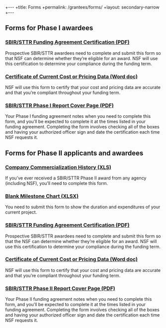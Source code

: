 +---
 +title: Forms
 +permalink: /grantees/forms/
 +layout: secondary-narrow
 +---

## Forms for Phase I awardees

### [SBIR/STTR Funding Agreement Certification (PDF)](/files/SBIR_STTR_Funding_Agreement.pdf) 
Prospective SBIR/STTR awardees need to complete and submit this form so that NSF can determine whether they’re eligible for an award. NSF will use this certification to determine your compliance during the funding term.

### [Certificate of Current Cost or Pricing Data (Word doc)](/files/Certificate_of_Current_Cost.docx)
NSF will use this form to certify that your cost and pricing data are accurate and that you’re compliant throughout your funding term.

### [SBIR/STTR Phase I Report Cover Page (PDF) ](/files/SBIR-STTR_Revised_Report_Cover.pdf)
Your Phase I funding agreement notes when you need to complete this form, and you’ll be expected to complete it at the times listed in your funding agreement. Completing the form involves checking all of the boxes and having your authorized officer sign and date the certification each time NSF requests it.

## Forms for Phase II applicants and awardees

### [Company Commercialization History (XLS)](/files/CommercialHistoryTemplate.xls) 
If you’ve ever received a SBIR/STTR Phase II award from any agency (including NSF), you’ll need to complete this form.

### [Blank Milestone Chart (XLSX) ](/files/Blank_Milestone_Chart.xlsx)
You need to submit this form to show the duration and expenditures of your current project.

### [SBIR/STTR Funding Agreement Certification (PDF)](/files/SBIR_STTR_Funding_Agreement.pdf) 
Prospective SBIR/STTR awardees need to complete and submit this form so that the NSF can determine whether they’re eligible for an award. NSF will use this certification to determine your compliance during the funding term.

### [Certificate of Current Cost or Pricing Data (Word doc)](/files/Certificate_of_Current_Cost.docx) 
NSF will use this form to certify that your cost and pricing data are accurate and that you’re compliant throughout your funding term.

### [SBIR/STTR Phase II Report Cover Page (PDF) ](/files/SBIR-STTR_Revised_Report_Cover.pdf)
Your Phase II funding agreement notes when you need to complete this form, and you’ll be expected to complete it at the times listed in your funding agreement. Completing the form involves checking all of the boxes and having your authorized officer sign and date the certification each time NSF requests it.
